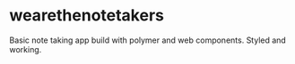 wearethenotetakers
==================

Basic note taking app build with polymer and web components. Styled and working.
